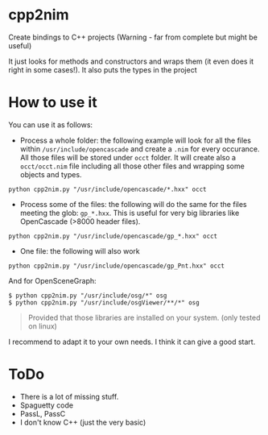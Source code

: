 # cpp2nim
Create bindings to C++ projects (Warning - far from complete but might be useful)

It just looks for methods and constructors and wraps them (it even does it right in some cases!). It also puts the types in the project


# How to use it
You can use it as follows:
- Process a whole folder: the following example will look for all the files within `/usr/include/opencascade` and create a `.nim` for every occurance. All those files will be stored under `occt` folder. It will create also a `occt/occt.nim` file including all those other files and wrapping some objects and types.
```
python cpp2nim.py "/usr/include/opencascade/*.hxx" occt
```
- Process some of the files: the following will do the same for the files meeting the glob: `gp_*.hxx`. This is useful for very big libraries like OpenCascade (>8000 header files).
```
python cpp2nim.py "/usr/include/opencascade/gp_*.hxx" occt
```
- One file: the following will also work
```
python cpp2nim.py "/usr/include/opencascade/gp_Pnt.hxx" occt
```

And for OpenSceneGraph:
```
$ python cpp2nim.py "/usr/include/osg/*" osg
$ python cpp2nim.py "/usr/include/osgViewer/**/*" osg
```

> Provided that those libraries are installed on your system. (only tested on linux)

I recommend to adapt it to your own needs. I think it can give a good start.

# ToDo
- There is a lot of missing stuff. 
- Spaguetty code
- PassL, PassC
- I don't know C++ (just the very basic)



